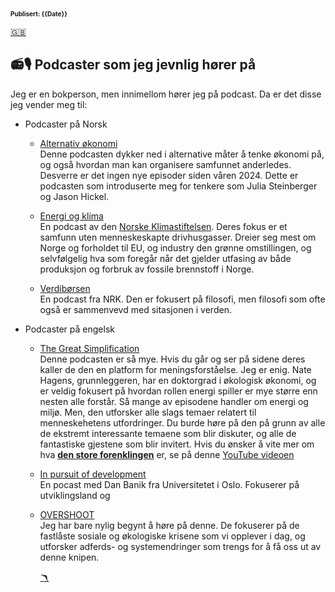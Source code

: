 <head>  
    <link rel="stylesheet" href="styles.css">
</head>

<font size="1">**Publisert: {{Date}}**</font>

<a href="podcasts_english.md" class="flag-link">🇬🇧</a>

## 📻🎙️ Podcaster som jeg jevnlig hører på

Jeg er en bokperson, men innimellom hører jeg på podcast. Da er det disse jeg vender meg til:

- Podcaster på Norsk
  - [Alternativ økonomi](https://alternativokonomi.no/)<br>
    Denne podcasten dykker ned i alternative måter å tenke økonomi på, og også hvordan man kan organisere samfunnet anderledes. Desverre er det ingen nye episoder siden våren 2024. Dette er podcasten som introduserte meg for tenkere som Julia Steinberger og Jason Hickel.

  - [Energi og klima](https://www.energiogklima.no/podkast)<br>
    En podcast av den [Norske Klimastiftelsen](https://www.klimastiftelsen.no/). Deres fokus er et samfunn uten menneskeskapte drivhusgasser. Dreier seg mest om Norge og forholdet til EU, og industry den grønne omstillingen, og selvfølgelig hva som foregår når det gjelder utfasing av både produksjon og forbruk av fossile brennstoff i Norge.

  - [Verdibørsen](https://radio.nrk.no/podkast/verdiboersen)<br>
    En podcast fra NRK. Den er fokusert på filosofi, men filosofi som ofte også er sammenvevd med sitasjonen i verden.

- Podcaster på engelsk
  - [The Great Simplification](https://www.thegreatsimplification.com/podcast)<br>
    Denne podcasten er så mye. Hvis du går og ser på sidene deres kaller de den en platform for meningsforståelse. Jeg er enig. Nate Hagens, grunnleggeren, har en doktorgrad i økologisk økonomi, og er veldig fokusert på hvordan rollen energi spiller er mye større enn nesten alle forstår. Så mange av episodene handler om energi og miljø. Men, den utforsker alle slags temaer relatert til menneskehetens utfordringer. Du burde høre på den på grunn av alle de ekstremt interessante temaene som blir diskuter, og alle de fantastiske gjestene som blir invitert. Hvis du ønsker å vite mer om hva [**den store forenklingen**](## "The Great Simplification på norsk") er, se på denne [YouTube videoen](https://www.youtube.com/watch?v=-xr9rIQxwj4)

  - [In pursuit of development](https://in-pursuit-of-development.simplecast.com/)<br>
    En pocast med Dan Banik fra Universitetet i Oslo. Fokuserer på utviklingsland og

  - [OVERSHOOT](https://podcasts.apple.com/us/podcast/overshoot-shrink-toward-abundance/id1038456636)<br>
    Jeg har bare nylig begynt å høre på denne. De fokuserer på de fastlåste sosiale og økologiske krisene som vi opplever i dag, og utforsker adferds- og systemendringer som trengs for å få oss ut av denne knipen.

    <a href="index.md" class="boom-link">🪃</a>
